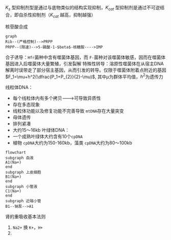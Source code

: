 $K_s$ 型抑制剂型是通过与底物类似的结构实现抑制，$K_{cat}$ 型抑制剂是通过不可逆结合，即自杀性抑制剂（$K_{cat}$ 越高，抑制越强）

核苷酸合成
```mermaid
graph
Rib--(严格控制)-->PRPP
PRPP--(限速)-->5-磷酸-1-$beta$-核糖胺---->IMP
```
合子诱导：`Hfr`菌种中含有噬菌体基因，而 `F-`菌种对该噬菌体敏感，因而在噬菌体基因进入后噬菌体大量繁殖，引发裂解
特殊性转导：溶原性噬菌体在从宿主DNA解离时误带走了部分宿主基因，从而引发的转导。仅限于噬菌体附着点附近的基因
$F_1=\mu+h^2(\dfrac{P_1+P_{2}}{2}-\mu)$, 其中$\mu$为群体平均值，$h^2$为遗传力

线粒体DNA：
- 每个线粒体内有多个拷贝--->可导致异质性
- 存在多态现象
- 线粒体功能以及修复功能不完善导致 `mtDNA`存在大量突变
- 母体遗传
- 排列紧凑
- 大约15～16kb
叶绿体DNA：
- 一个成熟叶绿体大约含有10个`cpDNA`
- 植物 `cpDNA`大约为150-160kb，藻类 `cpDNA`大约为80～100kb
```mermaid
flowchart
subgraph 血液
A1(Na+)
end
subgraph 上皮细胞
B1(Na+)
end
subgraph 小管液
C1(Na+)
end
subgraph 近端小管
B1--钠泵-->A1
```
肾的重吸收基本法则
1. `Na2+` 换 `K+`，`H+`
2. 